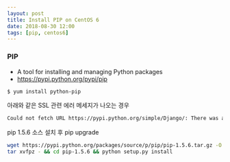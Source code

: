 ```yaml
---
layout: post
title: Install PIP on CentOS 6
date: 2018-08-30 12:00
tags: [pip, centos6]
---
```



### PIP
- A tool for installing and managing Python packages  
- https://pypi.python.org/pypi/pip  
   
   

```bash
$ yum install python-pip
```
아래와 같은 SSL 관련 에러 메세지가 나오는 경우


```bash
Could not fetch URL https://pypi.python.org/simple/Django/: There was a problem confirming the ssl certificate:
```

pip 1.5.6 소스 설치 후 pip upgrade


```bash
wget https://pypi.python.org/packages/source/p/pip/pip-1.5.6.tar.gz -O - | \
tar xvfpz - && cd pip-1.5.6 && python setup.py install
```
